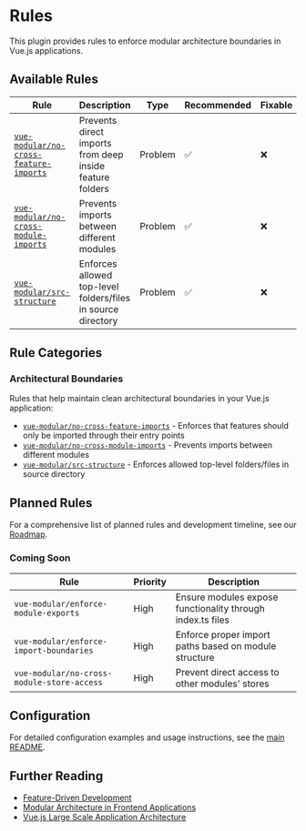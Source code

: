 # Rules

This plugin provides rules to enforce modular architecture boundaries in Vue.js applications.

## Available Rules

| Rule | Description | Type | Recommended | Fixable |
|------|-------------|------|-------------|---------|
| [`vue-modular/no-cross-feature-imports`](./rules/no-cross-feature-imports.md) | Prevents direct imports from deep inside feature folders | Problem | ✅ | ❌ |
| [`vue-modular/no-cross-module-imports`](./rules/no-cross-module-imports.md) | Prevents imports between different modules | Problem | ✅ | ❌ |
| [`vue-modular/src-structure`](./rules/src-structure.md) | Enforces allowed top-level folders/files in source directory | Problem | ✅ | ❌ |

## Rule Categories

### Architectural Boundaries
Rules that help maintain clean architectural boundaries in your Vue.js application:

- [`vue-modular/no-cross-feature-imports`](./rules/no-cross-feature-imports.md) - Enforces that features should only be imported through their entry points
- [`vue-modular/no-cross-module-imports`](./rules/no-cross-module-imports.md) - Prevents imports between different modules
- [`vue-modular/src-structure`](./rules/src-structure.md) - Enforces allowed top-level folders/files in source directory

## Planned Rules

For a comprehensive list of planned rules and development timeline, see our [Roadmap](./roadmap.md).

### Coming Soon

| Rule | Priority | Description |
|------|----------|-------------|
| `vue-modular/enforce-module-exports` | High | Ensure modules expose functionality through index.ts files |
| `vue-modular/enforce-import-boundaries` | High | Enforce proper import paths based on module structure |
| `vue-modular/no-cross-module-store-access` | High | Prevent direct access to other modules' stores |

## Configuration

For detailed configuration examples and usage instructions, see the [main README](../README.md).

## Further Reading

- [Feature-Driven Development](https://en.wikipedia.org/wiki/Feature-driven_development)
- [Modular Architecture in Frontend Applications](https://martinfowler.com/articles/micro-frontends.html)
- [Vue.js Large Scale Application Architecture](https://vuejs.org/guide/scaling-up/state-management.html)
